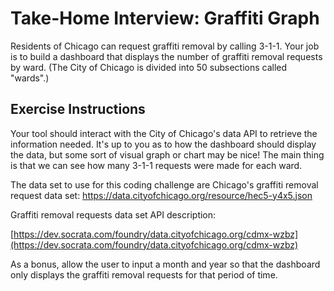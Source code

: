 # Take-Home Interview: Graffiti Graph

Residents of Chicago can request graffiti removal by calling 3-1-1. Your job is to build a dashboard that displays the number of graffiti removal requests by ward. (The City of Chicago is divided into 50 subsections called "wards".)

## Exercise Instructions

Your tool should interact with the City of Chicago's data API to retrieve the information needed. It's up to you as to how the dashboard should display the data, but some sort of visual graph or chart may be nice! The main thing is that we can see how many 3-1-1 requests were made for each ward.

The data set to use for this coding challenge are Chicago's graffiti removal request data set: https://data.cityofchicago.org/resource/hec5-y4x5.json 

Graffiti removal requests data set API description:

[https://dev.socrata.com/foundry/data.cityofchicago.org/cdmx-wzbz](https://dev.socrata.com/foundry/data.cityofchicago.org/cdmx-wzbz)

As a bonus, allow the user to input a month and year so that the dashboard only displays the graffiti removal requests for that period of time.






